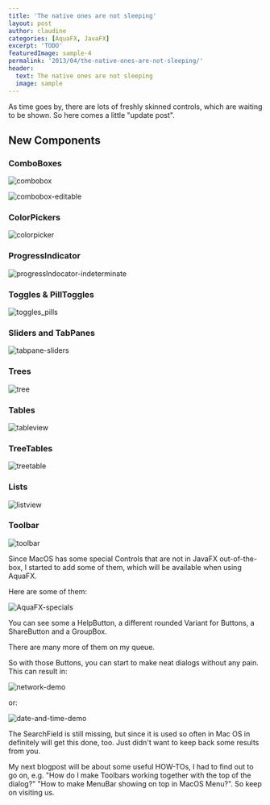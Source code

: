 ```yaml
---
title: 'The native ones are not sleeping'
layout: post
author: claudine
categories: [AquaFX, JavaFX]
excerpt: 'TODO'
featuredImage: sample-4
permalink: '2013/04/the-native-ones-are-not-sleeping/'
header:
  text: The native ones are not sleeping
  image: sample
---
```

As time goes by, there are lots of freshly skinned controls, which are waiting to be shown. So here comes a little "update post".

## New Components

### ComboBoxes

![combobox](/assets/posts/guigarage-legacy/combobox.png)

![combobox-editable](/assets/posts/guigarage-legacy/combobox-editable.png)

### ColorPickers

![colorpicker](/assets/posts/guigarage-legacy/colorpicker.png)

### ProgressIndicator

![progressIndocator-indeterminate](/assets/posts/guigarage-legacy/progressIndocator-indeterminate.png)

### Toggles & PillToggles

![toggles_pills](/assets/posts/guigarage-legacy/toggles_pills.png)

### Sliders and TabPanes

![tabpane-sliders](/assets/posts/guigarage-legacy/tabpane-sliders.png)

### Trees

![tree](/assets/posts/guigarage-legacy/tree.png)

### Tables

![tableview](/assets/posts/guigarage-legacy/tableview.png)

### TreeTables

![treetable](/assets/posts/guigarage-legacy/treetable.png)

### Lists

![listview](/assets/posts/guigarage-legacy/listview.png)

### Toolbar

![toolbar](/assets/posts/guigarage-legacy/toolbar.png)

Since MacOS has some special Controls that are not in JavaFX out-of-the-box, I started to add some of them, which will be available when using AquaFX.

Here are some of them:

![AquaFX-specials](/assets/posts/guigarage-legacy/AquaFX-specials.png)

You can see some a HelpButton, a different rounded Variant for Buttons, a ShareButton and a GroupBox.

There are many more of them on my queue.

So with those Buttons, you can start to make neat dialogs without any pain. This can result in:

![network-demo](/assets/posts/guigarage-legacy/network-demo.png)

or:

![date-and-time-demo](/assets/posts/guigarage-legacy/date-and-time-demo.png)

The SearchField is still missing, but since it is used so often in Mac OS in definitely will get this done, too. Just didn't want to keep back some results from you.

My next blogpost will be about some useful HOW-TOs, I had to find out to go on, e.g. "How do I make Toolbars working together with the top of the dialog?" "How to make MenuBar showing on top in MacOS Menu?". So keep on visiting us.
